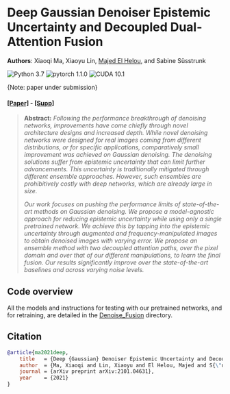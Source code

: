 # Deep Gaussian Denoiser Epistemic Uncertainty and Decoupled Dual-Attention Fusion

**Authors**: Xiaoqi Ma, Xiaoyu Lin, [Majed El Helou](https://majedelhelou.github.io/), and Sabine Süsstrunk

![Python 3.7](https://img.shields.io/badge/python-3.7-green.svg?style=plastic)
![pytorch 1.1.0](https://img.shields.io/badge/pytorch-1.1.0-green.svg?style=plastic)
![CUDA 10.1](https://camo.githubusercontent.com/5e1f2e59c9910aa4426791d95a714f1c90679f5a/68747470733a2f2f696d672e736869656c64732e696f2f62616467652f637564612d31302e312d677265656e2e7376673f7374796c653d706c6173746963)

{Note: paper under submission}

#### [[Paper]](http://arxiv.org/abs/2101.04631) - [[Supp]](https://github.com/IVRL/DEU/blob/main/supplementary_material.pdf)

> **Abstract:** *Following the performance breakthrough of denoising networks, improvements have come chiefly through novel architecture designs and increased depth. While novel denoising networks were designed for real images coming from different distributions, or for specific applications, comparatively small improvement was achieved on Gaussian denoising. The denoising solutions suffer from epistemic uncertainty that can limit further advancements. This uncertainty is traditionally mitigated through different ensemble approaches. However, such ensembles are prohibitively costly with deep networks, which are already large in size.*
>
> *Our work focuses on pushing the performance limits of state-of-the-art methods on Gaussian denoising. We propose a model-agnostic approach for reducing epistemic uncertainty while using only a single pretrained network. We achieve this by tapping into the epistemic uncertainty through augmented and frequency-manipulated images to obtain denoised images with varying error. We propose an ensemble method with two decoupled attention paths, over the pixel domain and over that of our different manipulations, to learn the final fusion. Our results significantly improve over the state-of-the-art baselines and across varying noise levels.*


## Code overview
All the models and instructions for testing with our pretrained networks, and for retraining, are detailed in the [Denoise_Fusion](https://github.com/IVRL/DEU/tree/main/Denoise_Fusion) directory.

## Citation
```bibtex
@article{ma2021deep,
    title   = {Deep {Gaussian} Denoiser Epistemic Uncertainty and Decoupled Dual-Attention Fusion},
    author  = {Ma, Xiaoqi and Lin, Xiaoyu and El Helou, Majed and S{\"u}sstrunk, Sabine},
    journal = {arXiv preprint arXiv:2101.04631},
    year    = {2021}
}
```

